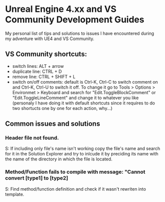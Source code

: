 # Unreal Engine 4.xx and VS Community Development Guides
My personal list of tips and solutions to issues I have encountered during my adventure with UE4 and VS Community.

## VS Community shortcuts:
- switch lines: ALT + arrow
- duplicate line: CTRL + D
- remove line: CTRL + SHIFT + L
- switch on/off comments: default is Ctrl-K, Ctrl-C to switch comment on and Ctrl-K, Ctrl-U to switch it off. To change it go to Tools > Options > Environmet > Keyboard and search for "Edit.ToggleBlockComment" or "Edit.ToggleLineComment" and change it to whatever you like (personaly I have doing it with default shortcuts since it requires to do two shortucts one by one for each action, why...)

## Common issues and solutions

### Header file not found.
S: If including only file's name isn't working copy the file's name and search for it in the Solution Explorer and try to inlcude it by preciding its name with the name of the directory in which the file is located.

### Method/Function fails to compile with message: "Cannot convert [type1] to [type2]
S: Find method/function definition and check if it wasn't rewriten into template.

